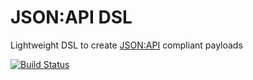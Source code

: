 # JSON:API DSL 
Lightweight DSL to create [JSON:API](https://jsonapi.org/) compliant payloads

[![Build Status](https://travis-ci.org/metacubed-projects/jsonapi-dsl.svg?branch=master)](https://travis-ci.org/metacubed-projects/jsonapi-dsl)
